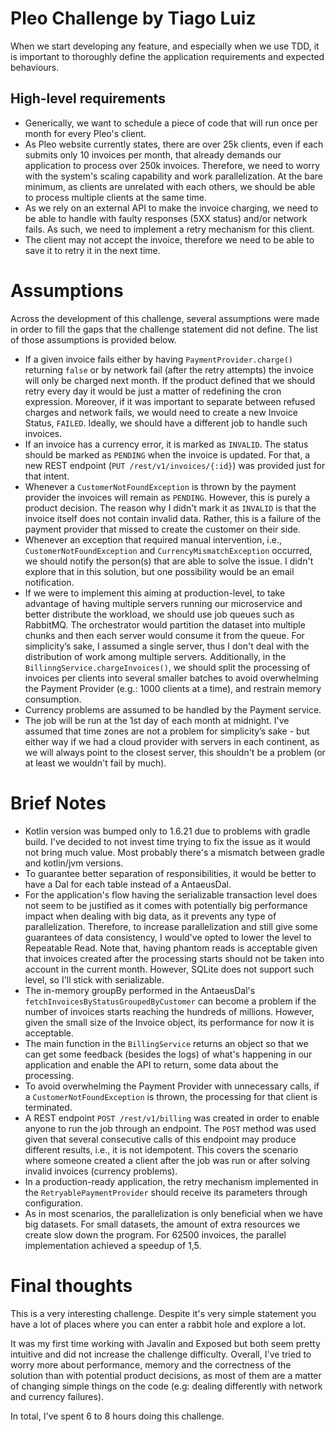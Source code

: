# Pleo Challenge by Tiago Luiz

When we start developing any feature, and especially when we use TDD, it is important to thoroughly define the
application requirements and expected behaviours.

## High-level requirements

- Generically, we want to schedule a piece of code that will run once per month for every Pleo's client.
- As Pleo website currently states, there are over 25k clients, even if each submits only 10 invoices
  per month, that already demands our application to process over 250k invoices. Therefore, we need to worry with the
  system's scaling capability and work parallelization. At the bare minimum, as clients are unrelated with each
  others, we should be able to process multiple clients at the same time.
- As we rely on an external API to make the invoice charging, we need to be able to handle with faulty responses (5XX
  status) and/or network fails. As such, we need to implement a retry mechanism for this client.
- The client may not accept the invoice, therefore we need to be able to save it to retry it in the next time.

# Assumptions

Across the development of this challenge, several assumptions were made in order to fill the gaps that the challenge
statement did not define. The list of those assumptions is provided below.

- If a given invoice fails either by having `PaymentProvider.charge()` returning `false` or by network fail (after the
  retry attempts) the invoice will only be charged next month. If the product defined that we should retry every day it
  would be just a matter of redefining the cron expression. Moreover, if it was important to separate between refused
  charges and network fails, we would need to create a new Invoice Status, `FAILED`. Ideally, we should have a different
  job to handle such invoices.
- If an invoice has a currency error, it is marked as `INVALID`. The status should be marked as `PENDING` when the
  invoice is updated. For that, a new REST endpoint (`PUT /rest/v1/invoices/{:id}`) was provided just for that intent.
- Whenever a `CustomerNotFoundException` is thrown by the payment provider the invoices will remain as `PENDING`.
  However, this is purely a product decision. The reason why I didn't mark it as `INVALID` is that the invoice itself
  does not contain invalid data. Rather, this is a failure of the payment provider that missed to create the customer on
  their side.
- Whenever an exception that required manual intervention, i.e., `CustomerNotFoundException`
  and `CurrencyMismatchException` occurred, we should notify the person(s) that are able to solve the issue. I didn't
  explore that in this solution, but one possibility would be an email notification.
- If we were to implement this aiming at production-level, to take advantage of having multiple servers running our
  microservice and better distribute the workload, we should use job queues such as RabbitMQ. The orchestrator would
  partition the dataset into multiple chunks and then each server would consume it from the queue. For simplicity’s
  sake, I assumed a single server, thus I don't deal with the distribution of work among multiple servers.
  Additionally, in the `BillinngService.chargeInvoices()`, we should split the processing of invoices per clients into
  several smaller batches to avoid overwhelming the Payment Provider (e.g.: 1000 clients at a time), and restrain memory
  consumption.
- Currency problems are assumed to be handled by the Payment service.
- The job will be run at the 1st day of each month at midnight. I've assumed that time zones are not a problem for
  simplicity’s sake - but either way if we had a cloud provider with servers in each continent, as we will always point
  to the closest server, this shouldn't be a problem (or at least we wouldn't fail by much).

# Brief Notes

- Kotlin version was bumped only to 1.6.21 due to problems with gradle build. I've decided to not invest time trying to
  fix the issue as it would not bring much value. Most probably there's a mismatch between gradle and kotlin/jvm
  versions.
- To guarantee better separation of responsibilities, it would be better to have a Dal for each table instead of a
  AntaeusDal.
- For the application's flow having the serializable transaction level does not seem to be justified as it comes with
  potentially big performance impact when dealing with big data, as it prevents any type of parallelization. Therefore,
  to increase parallelization and still give some guarantees of data consistency, I would've opted to lower the level to
  Repeatable Read. Note that, having phantom reads is acceptable given that invoices created after the processing starts
  should not be taken into account in the current month. However, SQLite does not support such level, so I'll stick with
  serializable.
- The in-memory groupBy performed in the AntaeusDal's `fetchInvoicesByStatusGroupedByCustomer` can become a problem if
  the number of invoices starts reaching the hundreds of millions. However, given the small size of the Invoice object,
  its performance for now it is acceptable.
- The main function in the `BillingService` returns an object so that we can get some feedback (besides the logs) of
  what's happening in our application and enable the API to return, some data about the processing.
- To avoid overwhelming the Payment Provider with unnecessary calls, if a `CustomerNotFoundException` is thrown, the
  processing for that client is terminated.
- A REST endpoint `POST /rest/v1/billing` was created in order to enable anyone to run the job through an endpoint.
  The `POST` method was used given that several consecutive calls of this endpoint may produce different results, i.e.,
  it is not idempotent. This covers the scenario where someone created a client after the job was run or after solving
  invalid invoices (currency problems).
- In a production-ready application, the retry mechanism implemented in the `RetryablePaymentProvider` should receive
  its parameters through configuration.
- As in most scenarios, the parallelization is only beneficial when we have big datasets. For small datasets, the amount
  of extra resources we create slow down the program. For 62500 invoices, the parallel implementation achieved a speedup
  of 1,5.

# Final thoughts

This is a very interesting challenge. Despite it's very simple statement you have a lot of places where you can enter a
rabbit hole and explore a lot.

It was my first time working with Javalin and Exposed but both seem pretty intuitive and did not increase the challenge
difficulty. Overall, I've tried to worry more about performance, memory and the correctness of the solution than with
potential product decisions, as most of them are a matter of changing simple things on the code (e.g: dealing
differently with network and currency failures).

In total, I've spent 6 to 8 hours doing this challenge. 
